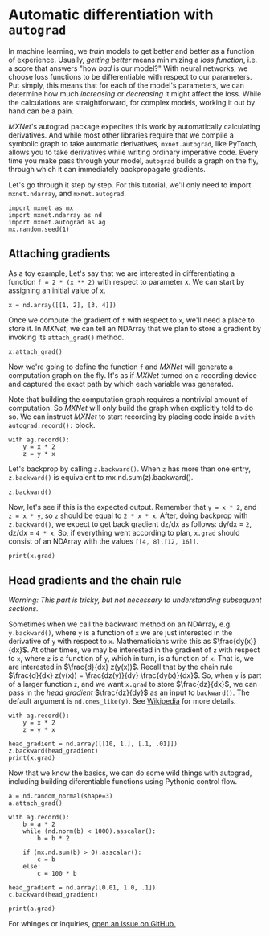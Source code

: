 # Automatic differentiation with ``autograd`` 


In machine learning, we *train* models to get better and better as a function of experience. Usually, *getting better* means minimizing a *loss function*, i.e. a score that answers "how *bad* is our model?" With neural networks, we choose loss functions to be differentiable with respect to our parameters. Put simply, this means that for each of the model's parameters, we can determine how much *increasing* or *decreasing* it might affect the loss. While the calculations are straightforward, for complex models, working it out by hand can be a pain.

_MXNet_'s autograd package expedites this work by automatically calculating derivatives. And while most other libraries require that we compile a symbolic graph to take automatic derivatives, ``mxnet.autograd``, like PyTorch, allows you to take derivatives while writing  ordinary imperative code. Every time you make pass through your model, ``autograd`` builds a graph on the fly, through which it can immediately backpropagate gradients.

Let's go through it step by step. For this tutorial, we'll only need to import ``mxnet.ndarray``, and ``mxnet.autograd``.

```{.python .input}
import mxnet as mx
import mxnet.ndarray as nd
import mxnet.autograd as ag
mx.random.seed(1)
```

## Attaching gradients

As a toy example, Let's say that we are interested in differentiating a function ``f = 2 * (x ** 2)`` with respect to parameter x. We can start by assigning an initial value of ``x``.

```{.python .input}
x = nd.array([[1, 2], [3, 4]])
```

Once we compute the gradient of ``f`` with respect to ``x``, we'll need a place to store it. In _MXNet_, we can tell an NDArray that we plan to store a gradient by invoking its ``attach_grad()`` method.

```{.python .input}
x.attach_grad()
```

Now we're going to define the function ``f`` and *MXNet* will generate a computation graph on the fly. It's as if *MXNet* turned on a recording device and captured the exact path by which each variable was generated. 

Note that building the computation graph requires a nontrivial amount of computation. So *MXNet* will only build the graph when explicitly told to do so. We can instruct *MXNet* to start recording by placing code inside a ``with autograd.record():`` block.

```{.python .input}
with ag.record():
    y = x * 2
    z = y * x
```

Let's backprop by calling ``z.backward()``. When ``z`` has more than one entry, ``z.backward()`` is equivalent to mx.nd.sum(z).backward().



```{.python .input}
z.backward()
```

Now, let's see if this is the expected output. Remember that ``y = x * 2``, and ``z = x * y``, so ``z`` should be equal to  ``2 * x * x``. After, doing backprop with ``z.backward()``, we expect to get back gradient dz/dx as follows: dy/dx = ``2``, dz/dx = ``4 * x``. So, if everything went according to plan, ``x.grad`` should consist of an NDArray with the values ``[[4, 8],[12, 16]]``.

```{.python .input}
print(x.grad)
```

## Head gradients and the chain rule

*Warning: This part is tricky, but not necessary to understanding subsequent sections.*

Sometimes when we call the backward method on an NDArray, e.g. ``y.backward()``, where ``y`` is a function of ``x`` we are just interested in the derivative of ``y`` with respect to ``x``. Mathematicians write this as $\frac{dy(x)}{dx}$. At other times, we may be interested in the gradient of ``z`` with respect to ``x``, where ``z`` is a function of ``y``, which in turn, is a function of ``x``. That is, we are interested in $\frac{d}{dx} z(y(x))$. Recall that by the chain rule $\frac{d}{dx} z(y(x)) = \frac{dz(y)}{dy} \frac{dy(x)}{dx}$. So, when ``y`` is part of a larger function ``z``, and we want ``x.grad`` to store $\frac{dz}{dx}$, we can pass in the *head gradient* $\frac{dz}{dy}$ as an input to ``backward()``. The default argument is ``nd.ones_like(y)``. See [Wikipedia](https://en.wikipedia.org/wiki/Chain_rule) for more details.

```{.python .input}
with ag.record():
    y = x * 2
    z = y * x

head_gradient = nd.array([[10, 1.], [.1, .01]])
z.backward(head_gradient)
print(x.grad)
```

Now that we know the basics, we can do some wild things with autograd, including building diferentiable functions using Pythonic control flow.

```{.python .input}
a = nd.random_normal(shape=3)
a.attach_grad()

with ag.record():
    b = a * 2
    while (nd.norm(b) < 1000).asscalar():
        b = b * 2

    if (mx.nd.sum(b) > 0).asscalar():
        c = b
    else:
        c = 100 * b
```

```{.python .input}
head_gradient = nd.array([0.01, 1.0, .1])
c.backward(head_gradient)
```

```{.python .input}
print(a.grad)
```

For whinges or inquiries, [open an issue on  GitHub.](https://github.com/zackchase/mxnet-the-straight-dope)
